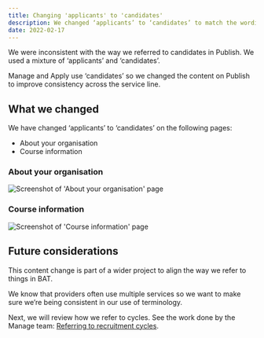 ```yaml
---
title: Changing 'applicants' to 'candidates'
description: We changed ‘applicants’ to ‘candidates’ to match the wording on Manage and Apply
date: 2022-02-17
---
```


We were inconsistent with the way we referred to candidates in Publish. We used a mixture of ‘applicants’ and ‘candidates’.

Manage and Apply use ‘candidates’ so we changed the content on Publish to improve consistency across the service line.

## What we changed

We have changed ‘applicants’ to ‘candidates’ on the following pages:

- About your organisation
- Course information

### About your organisation

![Screenshot of 'About your organisation' page](about-your-organisation.png "About your organisation")

### Course information

![Screenshot of 'Course information' page](course-information.png "Course information")

## Future considerations

This content change is part of a wider project to align the way we refer to things in BAT.

We know that providers often use multiple services so we want to make sure we’re being consistent in our use of terminology.

Next, we will review how we refer to cycles. See the work done by the Manage team: [Referring to recruitment cycles](https://bat-design-history.netlify.app/manage-teacher-training-applications/referring-to-recruitment-cycles/).
